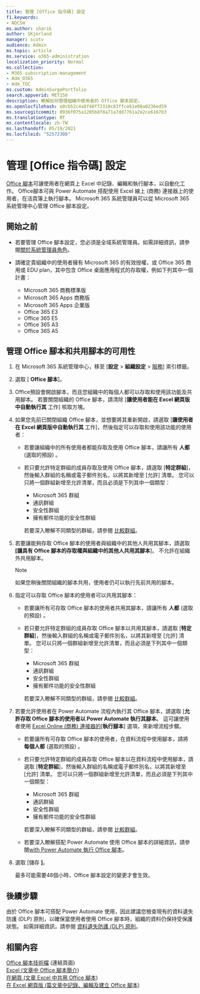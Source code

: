 ```yaml
---
title: 管理 [Office 指令碼] 設定
f1.keywords:
- NOCSH
ms.author: sharik
author: SKjerland
manager: scotv
audience: Admin
ms.topic: article
ms.service: o365-administration
localization_priority: Normal
ms.collection:
- M365-subscription-management
- Adm_O365
- Adm_TOC
ms.custom: AdminSurgePortfolio
search.appverid: MET150
description: 瞭解如何管理組織中使用者的 Office 腳本設定。
ms.openlocfilehash: e0cb52c4a8f48ff2310c83ffce61e08a0236ed59
ms.sourcegitcommit: 0936f075a1205b8f8a71a7dd7761a2e2ce6167b3
ms.translationtype: MT
ms.contentlocale: zh-TW
ms.lasthandoff: 05/19/2021
ms.locfileid: "52572306"
---
```

# <a name="manage-office-scripts-settings"></a>管理 [Office 指令碼] 設定

[Office 腳本](/office/dev/scripts)可讓使用者在網頁上 Excel 中記錄、編輯和執行腳本，以自動化工作。 Office腳本可與 Power Automate 搭配使用 Excel 線上 (商務) 連接器上的使用者，在活頁簿上執行腳本。 Microsoft 365 系統管理員可以從 Microsoft 365 系統管理中心管理 Office 腳本設定。

## <a name="before-you-begin"></a>開始之前

- 若要管理 Office 腳本設定，您必須是全域系統管理員。如需詳細資訊，請參閱[關於系統管理員角色](../add-users/about-admin-roles.md)。

- 請確定貴組織中的使用者擁有 Microsoft 365 的有效授權，或 Office 365 商用或 EDU plan，其中包含 Office 桌面應用程式的存取權，例如下列其中一個計畫：

    - Microsoft 365 商務標準版
    - Microsoft 365 Apps 商務版
    - Microsoft 365 Apps 企業版
    - Office 365 E3
    - Office 365 E5
    - Office 365 A3
    - Office 365 A5

## <a name="manage-availability-of-office-scripts-and-sharing-of-scripts"></a>管理 Office 腳本和共用腳本的可用性

1. 在 Microsoft 365 系統管理中心，移至 [**設定** \> **組織設定** \> <a href="https://go.microsoft.com/fwlink/p/?linkid=2053743" target="_blank">服務</a>] 索引標籤。

2. 選取 [ **Office 腳本**]。

3. Office預設會開啟腳本，而且您組織中的每個人都可以存取和使用該功能及共用腳本。 若要關閉組織的 Office 腳本，請清除 [**讓使用者能在 Excel 網頁版中自動執行其** 工作] 核取方塊。

4. 如果您先前已關閉組織 Office 腳本，並想要將其重新開啟，請選取 [**讓使用者在 Excel 網頁版中自動執行其** 工作]，然後指定可以存取和使用該功能的使用者：

    - 若要讓組織中的所有使用者都能存取及使用 Office 腳本，請讓所有 **人都** (選取的預設) 。

    - 若只要允許特定群組的成員存取及使用 Office 腳本，請選取 [**特定群組**]，然後輸入群組的名稱或電子郵件別名，以將其新增至 [允許] 清單。 您可以只將一個群組新增至允許清單，而且必須是下列其中一個類型：
        - Microsoft 365 群組
        - 通訊群組
        - 安全性群組
        - 擁有郵件功能的安全性群組
    
        若要深入瞭解不同類型的群組，請參閱 [比較群組](../create-groups/compare-groups.md)。

5. 若要讓能夠存取 Office 腳本的使用者與組織中的其他人共用其腳本，請選取 **[讓具有 Office 腳本的存取權與組織中的其他人共用其腳本**]。 不允許在組織外共用腳本。
 
    > [!NOTE]
    > 如果您稍後關閉組織的腳本共用，使用者仍可以執行先前共用的腳本。
 
6. 指定可以存取 Office 腳本的使用者可以共用其腳本：
    
    - 若要讓所有可存取 Office 腳本的使用者共用其腳本，請讓所有 **人都** (選取的預設) 。

    - 若只要允許特定群組的成員存取 Office 腳本以共用其腳本，請選取 [**特定群組**]，然後輸入群組的名稱或電子郵件別名，以將其新增至 [允許] 清單。 您可以只將一個群組新增至允許清單，而且必須是下列其中一個類型：
        - Microsoft 365 群組
        - 通訊群組
        - 安全性群組
        - 擁有郵件功能的安全性群組
    
        若要深入瞭解不同類型的群組，請參閱 [比較群組](../create-groups/compare-groups.md)。

7. 若要允許使用者在 Power Automate 流程內執行其 Office 腳本，請選取 [**允許存取 Office 腳本的使用者以 Power Automate 執行其腳本**。 這可讓使用者使用 [Excel Online (商務) 連接器的](/connectors/excelonlinebusiness)[**執行腳本**] 選項，來新增流程步驟。

    - 若要讓所有可存取 Office 腳本的使用者，在資料流程中使用腳本，請將 **每個人都** (選取的預設) 。

    - 若只要允許特定群組的成員存取 Office 腳本以在資料流程中使用腳本，請選取 [**特定群組**]，然後輸入群組的名稱或電子郵件別名，以將其新增至 [允許] 清單。 您可以只將一個群組新增至允許清單，而且必須是下列其中一個類型：
        - Microsoft 365 群組
        - 通訊群組
        - 安全性群組
        - 擁有郵件功能的安全性群組

        若要深入瞭解不同類型的群組，請參閱 [比較群組](../create-groups/compare-groups.md)。

    - 若要深入瞭解搭配 Power Automate 使用 Office 腳本的詳細資訊，請參閱[with Power Automate 執行 Office 腳本](/office/dev/scripts/develop/power-automate-integration)。

8. 選取 [儲存 **]**。

    最多可能需要48個小時，Office 腳本設定的變更才會生效。

## <a name="next-steps"></a>後續步驟

由於 Office 腳本可搭配 Power Automate 使用，因此建議您檢查現有的資料遺失防護 (DLP) 原則，以確保當使用者使用 Office 腳本時，組織的資料仍保持受保護狀態。 如需詳細資訊，請參閱 [資料遺失防護 (DLP) 原則](/power-automate/prevent-data-loss)。

## <a name="related-content"></a>相關內容

[Office 腳本技術檔](/office/dev/scripts/) (連結頁面) \
[Excel (文章中 Office 腳本簡介](https://support.microsoft.com/office/9fbe283d-adb8-4f13-a75b-a81c6baf163a)) \
[在網頁 (文章 Excel 中共用 Office 腳本](https://support.microsoft.com/office/226eddbc-3a44-4540-acfe-fccda3d1122b)) \
[在 Excel 網頁版 (篇文章中記錄、編輯及建立 Office 腳本](/office/dev/scripts/tutorials/excel-tutorial)) 

